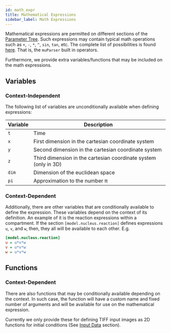 ```yaml
---
id: math_expr
title: Mathematical Expressions
sidebar_label: Math Expressions
---
```


Mathematical expressions are permitted on different sections of the
[Parameter Tree](param_tree). Such expressions may contain typical math
operations such as `+`, `-`, `*`, `^`, `sin`, `tan`, etc. The complete list of
possibilities is found [here](https://beltoforion.de/en/muparser/features.php).
That is, the `muParser` built in operators.

Furthermore, we provide extra variables/functions that may be included on the
math expressions.

## Variables
### Context-Independent

The following list of variables are unconditionally available when defining
expressions:

| Variable | Description |
| -------- | ----------- |
| `t`      | Time
| `x`      | First dimension in the cartesian coordinate system
| `y`      | Second dimension in the cartesian coordinate system
| `z`      | Third dimension in the cartesian coordinate system (only in 3D)
| `dim`    | Dimension of the euclidean space
| `pi`     | Approximation to the number π

### Context-Dependent

Additionally, there are other variables that are conditionally available to
define the expression. These variables depend on the context of its definition.
An example of it is the reaction expressions within a compartment. If the
section `[model.nucleus.reaction]` defines expressions `u`, `v`, and `w`,
then, they all will be available to each other. E.g.

```ini
[model.nucleus.reaction]
u = u*v*w
v = u*v*w
w = u*v*w
```

## Functions

### Context-Dependent

There are also functions that may be conditionally available depending on the
context. In such case, the function will have a custom name and fixed number of
arguments and will be available for use on the mathematical expression.

Currently we only provide these for defining TIFF input images as 2D functions
for initial conditions (See [Input Data](input_data) section).
